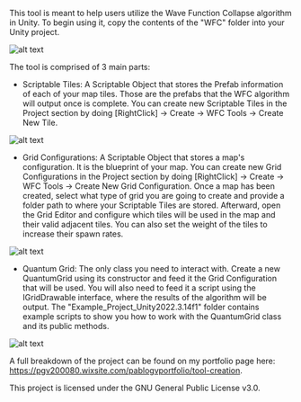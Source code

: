 This tool is meant to help users utilize the Wave Function Collapse algorithm in Unity. To begin using it, copy the contents of the "WFC" folder into your Unity project.

![alt text](https://github.com/Veguista/WFC_Tool_Showcase/blob/main/Media/CustomMenuGif.gif?raw=true)

The tool is comprised of 3 main parts:

- Scriptable Tiles: A Scriptable Object that stores the Prefab information of each of your map tiles. Those are the prefabs that the WFC algorithm will output once is complete. You can create new Scriptable Tiles in the Project section by doing [RightClick] -> Create -> WFC Tools -> Create New Tile.

![alt text](https://github.com/Veguista/WFC_Tool_Showcase/blob/main/Media/ScriptableTile.png?raw=true)

- Grid Configurations: A Scriptable Object that stores a map's configuration. It is the blueprint of your map. You can create new Grid Configurations in the Project section by doing [RightClick] -> Create -> WFC Tools -> Create New Grid Configuration. Once a map has been created, select what type of grid you are going to create and provide a folder path to where your Scriptable Tiles are stored. Afterward, open the Grid Editor and configure which tiles will be used in the map and their valid adjacent tiles. You can also set the weight of the tiles to increase their spawn rates.

![alt text](https://github.com/Veguista/WFC_Tool_Showcase/blob/main/Media/GridConfiguration.png?raw=true)

- Quantum Grid: The only class you need to interact with. Create a new QuantumGrid using its constructor and feed it the Grid Configuration that will be used. You will also need to feed it a script using the IGridDrawable interface, where the results of the algorithm will be output. The "Example_Project_Unity2022.3.14f1" folder contains example scripts to show you how to work with the QuantumGrid class and its public methods.

![alt text](https://github.com/Veguista/WFC_Tool_Showcase/blob/main/Media/QuantumGridFunctions.png?raw=true)

A full breakdown of the project can be found on my portfolio page here: https://pgv200080.wixsite.com/pablogvportfolio/tool-creation.

This project is licensed under the GNU General Public License v3.0.
